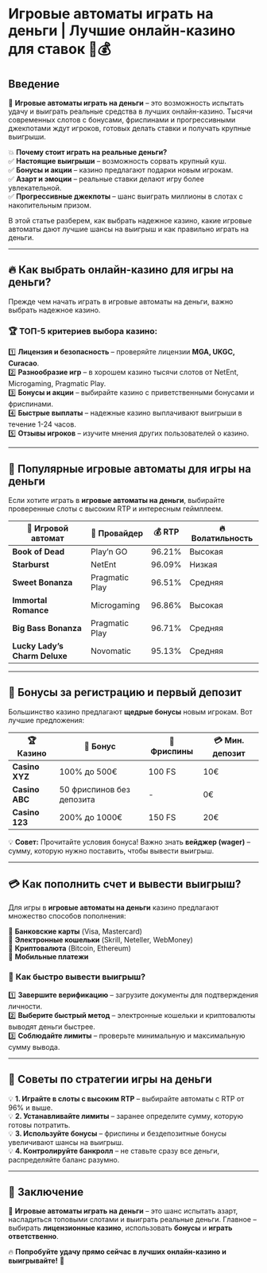 # Игровые автоматы играть на деньги | Лучшие онлайн-казино для ставок 🎰💰

## Введение  

🎰 **Игровые автоматы играть на деньги** – это возможность испытать удачу и выиграть реальные средства в лучших онлайн-казино. Тысячи современных слотов с бонусами, фриспинами и прогрессивными джекпотами ждут игроков, готовых делать ставки и получать крупные выигрыши.  

💥 **Почему стоит играть на реальные деньги?**  
✅ **Настоящие выигрыши** – возможность сорвать крупный куш.  
✅ **Бонусы и акции** – казино предлагают подарки новым игрокам.  
✅ **Азарт и эмоции** – реальные ставки делают игру более увлекательной.  
✅ **Прогрессивные джекпоты** – шанс выиграть миллионы в слотах с накопительным призом.  

В этой статье разберем, как выбрать надежное казино, какие игровые автоматы дают лучшие шансы на выигрыш и как правильно играть на деньги.  

---

## 🔥 Как выбрать онлайн-казино для игры на деньги?  

Прежде чем начать играть в игровые автоматы на деньги, важно выбрать надежное казино.  

### 🏆 **ТОП-5 критериев выбора казино:**  
1️⃣ **Лицензия и безопасность** – проверяйте лицензии **MGA, UKGC, Curacao**.  
2️⃣ **Разнообразие игр** – в хорошем казино тысячи слотов от NetEnt, Microgaming, Pragmatic Play.  
3️⃣ **Бонусы и акции** – выбирайте казино с приветственными бонусами и фриспинами.  
4️⃣ **Быстрые выплаты** – надежные казино выплачивают выигрыши в течение 1-24 часов.  
5️⃣ **Отзывы игроков** – изучите мнения других пользователей о казино.  

---

## 🎰 Популярные игровые автоматы для игры на деньги  

Если хотите играть в **игровые автоматы на деньги**, выбирайте проверенные слоты с высоким RTP и интересным геймплеем.  

| 🎰 Игровой автомат | 🎯 Провайдер | 💰 RTP | 🔥 Волатильность |
|-------------------|-------------|--------|----------------|
| **Book of Dead** | Play’n GO | 96.21% | Высокая |
| **Starburst** | NetEnt | 96.09% | Низкая |
| **Sweet Bonanza** | Pragmatic Play | 96.51% | Средняя |
| **Immortal Romance** | Microgaming | 96.86% | Высокая |
| **Big Bass Bonanza** | Pragmatic Play | 96.71% | Средняя |
| **Lucky Lady’s Charm Deluxe** | Novomatic | 95.13% | Средняя |

---

## 🎁 Бонусы за регистрацию и первый депозит  

Большинство казино предлагают **щедрые бонусы** новым игрокам. Вот лучшие предложения:  

| 🏆 Казино | 🎁 Бонус | 🎰 Фриспины | 💳 Мин. депозит |
|----------|---------|------------|---------------|
| **Casino XYZ** | 100% до 500€ | 100 FS | 10€ |
| **Casino ABC** | 50 фриспинов без депозита | - | 0€ |
| **Casino 123** | 200% до 1000€ | 150 FS | 20€ |

💡 **Совет:** Прочитайте условия бонуса! Важно знать **вейджер (wager)** – сумму, которую нужно поставить, чтобы вывести выигрыш.  

---

## 💳 Как пополнить счет и вывести выигрыш?  

Для игры в **игровые автоматы на деньги** казино предлагают множество способов пополнения:  

🔹 **Банковские карты** (Visa, Mastercard)  
🔹 **Электронные кошельки** (Skrill, Neteller, WebMoney)  
🔹 **Криптовалюта** (Bitcoin, Ethereum)  
🔹 **Мобильные платежи**  

### 🚀 **Как быстро вывести выигрыш?**  
1️⃣ **Завершите верификацию** – загрузите документы для подтверждения личности.  
2️⃣ **Выберите быстрый метод** – электронные кошельки и криптовалюты выводят деньги быстрее.  
3️⃣ **Соблюдайте лимиты** – проверьте минимальную и максимальную сумму вывода.  

---

## 🎯 Советы по стратегии игры на деньги  

💡 **1. Играйте в слоты с высоким RTP** – выбирайте автоматы с RTP от 96% и выше.  
💡 **2. Устанавливайте лимиты** – заранее определите сумму, которую готовы потратить.  
💡 **3. Используйте бонусы** – фриспины и бездепозитные бонусы увеличивают шансы на выигрыш.  
💡 **4. Контролируйте банкролл** – не ставьте сразу все деньги, распределяйте баланс разумно.  

---

## 🎲 Заключение  

🎰 **Игровые автоматы играть на деньги** – это шанс испытать азарт, насладиться топовыми слотами и выиграть реальные деньги. Главное – выбирать **лицензионные казино**, использовать **бонусы** и **играть ответственно**.  

🔥 **Попробуйте удачу прямо сейчас в лучших онлайн-казино и выигрывайте!** 💸  


